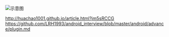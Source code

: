 
![示意图](https://upload-images.jianshu.io/upload_images/944365-69f5808d80c05898.png?imageMogr2/auto-orient/strip%7CimageView2/2/w/1240)





http://huachao1001.github.io/article.html?jm5sRCCG
https://github.com/LRH1993/android_interview/blob/master/android/advance/plugin.md



